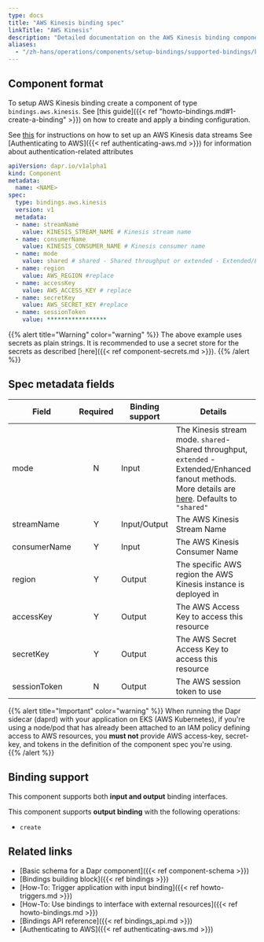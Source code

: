 ```yaml
---
type: docs
title: "AWS Kinesis binding spec"
linkTitle: "AWS Kinesis"
description: "Detailed documentation on the AWS Kinesis binding component"
aliases:
  - "/zh-hans/operations/components/setup-bindings/supported-bindings/kinesis/"
---
```

## Component format

To setup AWS Kinesis binding create a component of type `bindings.aws.kinesis`. See [this guide]({{< ref "howto-bindings.md#1-create-a-binding" >}}) on how to create and apply a binding configuration.

See [this](https://aws.amazon.com/kinesis/data-streams/getting-started/) for instructions on how to set up an AWS Kinesis data streams
See [Authenticating to AWS]({{< ref authenticating-aws.md >}}) for information about authentication-related attributes

```yaml
apiVersion: dapr.io/v1alpha1
kind: Component
metadata:
  name: <NAME>
spec:
  type: bindings.aws.kinesis
  version: v1
  metadata:
  - name: streamName
    value: KINESIS_STREAM_NAME # Kinesis stream name
  - name: consumerName
    value: KINESIS_CONSUMER_NAME # Kinesis consumer name
  - name: mode
    value: shared # shared - Shared throughput or extended - Extended/Enhanced fanout
  - name: region
    value: AWS_REGION #replace
  - name: accessKey
    value: AWS_ACCESS_KEY # replace
  - name: secretKey
    value: AWS_SECRET_KEY #replace
  - name: sessionToken
    value: *****************

```
{{% alert title="Warning" color="warning" %}}
The above example uses secrets as plain strings. It is recommended to use a secret store for the secrets as described [here]({{< ref component-secrets.md >}}).
{{% /alert %}}

## Spec metadata fields

| Field              | Required | Binding support |  Details | Example |
|--------------------|:--------:|------------|-----|---------|
| mode | N | Input| The Kinesis stream mode. `shared`- Shared throughput, `extended` - Extended/Enhanced fanout methods. More details are [here](https://docs.aws.amazon.com/streams/latest/dev/building-consumers.html). Defaults to `"shared"` | `"shared"`, `"extended"` |
| streamName | Y | Input/Output | The AWS Kinesis Stream Name | `"stream"` |
| consumerName | Y | Input |  The AWS Kinesis Consumer Name | `"myconsumer"` |
| region             | Y        | Output |  The specific AWS region the AWS Kinesis instance is deployed in | `"us-east-1"`       |
| accessKey          | Y        | Output | The AWS Access Key to access this resource                              | `"key"`             |
| secretKey          | Y        | Output | The AWS Secret Access Key to access this resource                       | `"secretAccessKey"` |
| sessionToken       | N        | Output | The AWS session token to use                                            | `"sessionToken"`    |

{{% alert title="Important" color="warning" %}}
When running the Dapr sidecar (daprd) with your application on EKS (AWS Kubernetes), if you're using a node/pod that has already been attached to an IAM policy defining access to AWS resources, you **must not** provide AWS access-key, secret-key, and tokens in the definition of the component spec you're using.  
{{% /alert %}}

## Binding support

This component supports both **input and output** binding interfaces.

This component supports **output binding** with the following operations:

- `create`
## Related links

- [Basic schema for a Dapr component]({{< ref component-schema >}})
- [Bindings building block]({{< ref bindings >}})
- [How-To: Trigger application with input binding]({{< ref howto-triggers.md >}})
- [How-To: Use bindings to interface with external resources]({{< ref howto-bindings.md >}})
- [Bindings API reference]({{< ref bindings_api.md >}})
- [Authenticating to AWS]({{< ref authenticating-aws.md >}})
